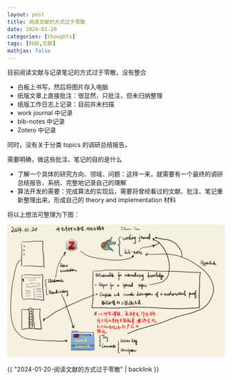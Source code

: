 ```yaml
---
layout: post
title: 阅读文献的方式过于零散
date: 2024-01-20
categories: [thoughts]
tags: [科研,文献]
mathjax: false
---
```


目前阅读文献与记录笔记的方式过于零散，没有整合

-   白板上书写，然后将图片存入电脑
-   纸版文章上直接批注：很显然，只批注，但未归纳整理
-   纸版工作日志上记录：目前并未扫描
-   work journal 中记录
-   bib-notes 中记录
-   Zotero 中记录

同时，没有关于分类 topics 的调研总结报告。

需要明确，做这些批注、笔记的目的是什么

-   了解一个具体的研究方向、领域、问题：这样一来，就需要有一个最终的调研总结报告，系统、完整地记录自己的理解
-   算法开发的需要：完成算法的实现后，需要将曾经看过的文献、批注、笔记重新整理出来，形成自己的 theory and implementation 材料

将以上想法可整理为下图：

![img](/figures/2024-01-20_22-38-20-研究素材的整理、内化与输出.png)

{{ "2024-01-20-阅读文献的方式过于零散" | backlink }}
